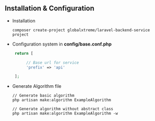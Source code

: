 ## Installation & Configuration

- Installation
  ```
  composer create-project globalxtreme/laravel-backend-service project
  ```
- Configuration system in **config/base.conf.php**
  ```php
   return [

        // Base url for service
        'prefix' => 'api'

   ];
  ```
- Generate Algorithm file
  ```
  // Generate basic algorithm
  php artisan make:algorithm ExampleAlgorithm
  
  // Generate algorithm without abstract class
  php artisan make:algorithm ExampleAlgorithm -w
  ```
